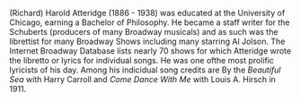 (Richard) Harold Atteridge (1886 - 1938) was educated at the University of Chicago, earning a Bachelor of Philosophy. He became a staff writer for the Schuberts (producers of many Broadway musicals) and as such was the librettist for many Broadway Shows including many starring Al Jolson. The Internet Broadway Database lists nearly 70 shows for which Atteridge wrote the libretto or lyrics for individual songs. He was one ofthe most prolific lyricists of his day. Among his indicidual song credits are By the *Beautiful Sea*  with Harry Carroll and *Come Dance With Me* with Louis A. Hirsch in 1911.

